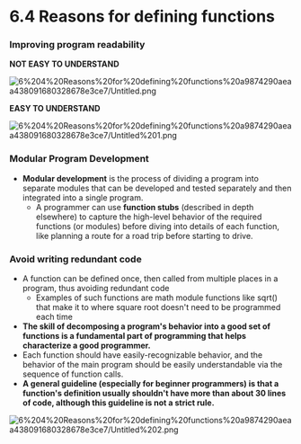 # 6.4 Reasons for defining functions

### Improving program readability

**NOT EASY TO UNDERSTAND**

![6%204%20Reasons%20for%20defining%20functions%20a9874290aeaa438091680328678e3ce7/Untitled.png](6.4.png)

**EASY TO UNDERSTAND**

![6%204%20Reasons%20for%20defining%20functions%20a9874290aeaa438091680328678e3ce7/Untitled%201.png](6.4.1.png)

### Modular Program Development

- **Modular development** is the process of dividing a program into separate modules that can be developed and tested separately and then integrated into a single program.
    - A programmer can use **function stubs** (described in depth elsewhere) to capture the high-level behavior of the required functions (or modules) before diving into details of each function, like planning a route for a road trip before starting to drive.

### Avoid writing redundant code

- A function can be defined once, then called from multiple places in a program, thus avoiding redundant code
    - Examples of such functions are math module functions like sqrt() that make it to where square root doesn't need to be programmed each time
- **The skill of decomposing a program's behavior into a good set of functions is a fundamental part of programming that helps characterize a good programmer.**
- Each function should have easily-recognizable behavior, and the behavior of the main program should be easily understandable via the sequence of function calls.
- **A general guideline (especially for beginner programmers) is that a function's definition usually shouldn't have more than about 30 lines of code, although this guideline is not a strict rule.**

![6%204%20Reasons%20for%20defining%20functions%20a9874290aeaa438091680328678e3ce7/Untitled%202.png](6.4.2.png)